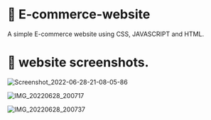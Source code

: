 # :house_with_garden: E-commerce-website 

A simple E-commerce website using CSS, JAVASCRIPT and HTML. 


# :house_with_garden: website screenshots.

![Screenshot_2022-06-28-21-08-05-86](https://user-images.githubusercontent.com/92304590/176221638-58db190a-579b-4884-862a-ad01aec8d9a4.png)

 


![IMG_20220628_200717](https://user-images.githubusercontent.com/92304590/176207093-e87cfe5c-407b-4fc3-896f-af5219d0f368.jpg)



![IMG_20220628_200737](https://user-images.githubusercontent.com/92304590/176207145-dbe2ab63-55c2-4997-9b0d-18490cd768e5.jpg)
